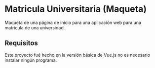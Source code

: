# Matricula Universitaria (Maqueta)
Maqueta de una página de inicio para una aplicación web para una matricula de una universidad. 

## Requisitos
Este proyecto fué hecho en la versión básica de Vue.js no es necesario instalar ningún programa.
